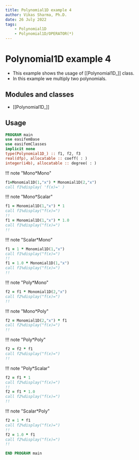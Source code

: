 ```yaml
---
title: Polynomial1D example 4
author: Vikas Sharma, Ph.D.
date: 26 July 2022
tags:
    - Polynomial1D
    - Polynomial1D/OPERATOR(*)
---
```


# Polynomial1D example 4

- This example shows the usage of [[Polynomial1D_]] class.
- In this example we multiply two polynomials.

## Modules and classes

- [[Polynomial1D_]]

## Usage

```fortran
PROGRAM main
use easifemBase
use easifemClasses
implicit none
type(Polynomial1D_) :: f1, f2, f3
real(dfp), allocatable :: coeff( : )
integer(i4b), allocatable :: degree( : )
```

!!! note "Mono*Mono"

```fortran
f1=Monomial1D(1,"x") * Monomial1D(2,"x")
call f1%display( 'f(x)=' )
```

!!! note "Mono*Scalar"

```fortran
f1 = Monomial1D(1,"x") * 1
call f1%display("f(x)=")
!!
f1 = Monomial1D(1,"x") * 1.0
call f1%display("f(x)=")
!!
```

!!! note "Scalar*Mono"

```fortran
f1 = 1 * Monomial1D(1,"x")
call f1%display("f(x)=")
!!
f1 = 1.0 * Monomial1D(1,"x")
call f1%display("f(x)=")
!!
```

!!! note "Poly*Mono"

```fortran
f2 = f1 * Monomial1D(2,"x")
call f2%display("f(x)=")
!!
```

!!! note "Mono*Poly"

```fortran
f2 = Monomial1D(2,"x") * f1
call f2%display("f(x)=")
!!
```

!!! note "Poly*Poly"

```fortran
f2 = f2 * f1
call f2%display("f(x)=")
!!
```

!!! note "Poly*Scalar"

```fortran
f2 = f1 * 1
call f2%display("f(x)=")
!!
f2 = f1 * 1.0
call f2%display("f(x)=")
!!
```

!!! note "Scalar*Poly"

```fortran
f2 = 1 * f1
call f2%display("f(x)=")
!!
f2 = 1.0 * f1
call f2%display("f(x)=")
!!
```

```fortran
END PROGRAM main
```
